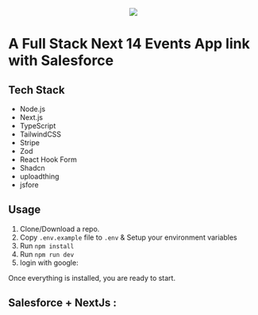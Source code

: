 <p align="center"><img src="https://miro.medium.com/v2/resize:fit:700/1*BQZAbczBfLYtPp-6HmN0ZQ.jpeg"></p>

# A Full Stack Next 14 Events App link with Salesforce

## Tech Stack

- Node.js
- Next.js
- TypeScript
- TailwindCSS
- Stripe
- Zod
- React Hook Form
- Shadcn
- uploadthing
- jsfore

## Usage

1. Clone/Download a repo.
2. Copy `.env.example` file to `.env` & Setup your environment variables
3. Run `npm install`
4. Run `npm run dev`
5. login with google:

Once everything is installed, you are ready to start.

## Salesforce + NextJs :
